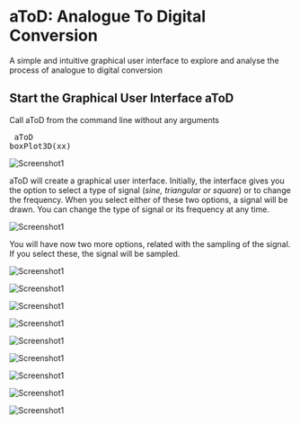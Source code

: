 # aToD:  Analogue To Digital Conversion
A simple and intuitive graphical user interface to explore and analyse the process of analogue to digital conversion

<h2 id="2">Start the Graphical User Interface aToD</h2>

<p>Call aToD from the command line without any arguments</p>

<pre class="codeinput"> aToD
boxPlot3D(xx)
</pre>
![Screenshot1](Figures/aToD1.png)



<p>aToD will create a graphical user interface. Initially, the interface gives you the option to select a type of signal (<i>sine, triangular or square</i>) or to change the frequency. When you select either of these two options, a signal will be drawn. You can change the type of signal or its frequency at any time.</p>

![Screenshot1](Figures/aToD2.png)

<p>You will have now two more options, related with the sampling of the signal. If you select these, the signal will be sampled.
</p>

![Screenshot1](Figures/aToD3.png)


<p>
</p>

![Screenshot1](Figures/aToD4.png)

<p>
</p>

![Screenshot1](Figures/aToD5.png)

<p>
</p>

![Screenshot1](Figures/aToD6.png)

<p>
</p>

![Screenshot1](Figures/aToD7.png)

<p>
</p>

![Screenshot1](Figures/aToD8.png)

<p>
</p>

![Screenshot1](Figures/aToD9.png)

<p>
</p>

![Screenshot1](Figures/aToD10.png)

<p>
</p>

![Screenshot1](Figures/aToD11.png)
